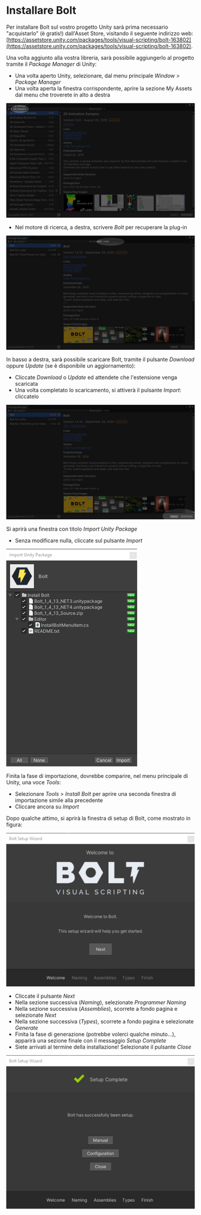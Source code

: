 # Installare Bolt

Per installare Bolt sul vostro progetto Unity sarà prima necessario "acquistarlo" \(è gratis!\) dall'Asset Store, visitando il seguente indirizzo web: [https://assetstore.unity.com/packages/tools/visual-scripting/bolt-163802](https://assetstore.unity.com/packages/tools/visual-scripting/bolt-163802).

Una volta aggiunto alla vostra libreria, sarà possibile aggiungerlo al progetto tramite il _Package Manager_ di Unity:

* Una volta aperto Unity, selezionare, dal menu principale _Window &gt; Package Manager_
* Una volta aperta la finestra corrispondente, aprire la sezione My Assets dal menu che troverete in alto a destra

![Visualizzare la sezione My Assets](.gitbook/assets/package-manager-01.png)

* Nel motore di ricerca, a destra, scrivere _Bolt_ per recuperare la plug-in

![Trovare Bolt](.gitbook/assets/package-manager-02.png)

In basso a destra, sarà possibile scaricare Bolt, tramite il pulsante _Download_ oppure _Update_ \(se è disponibile un aggiornamento\):

* Cliccate _Download_ o _Update_ ed attendete che l'estensione venga scaricata
* Una volta completato lo scaricamento, si attiverà il pulsante _Import_: cliccatelo

![Importare l&apos;estensione](.gitbook/assets/package-manager-03.png)

Si aprirà una finestra con titolo _Import Unity Package_

* Senza modificare nulla, cliccate sul pulsante _Import_

![La finestra di importazione](.gitbook/assets/bolt-import-01.png)

Finita la fase di importazione, dovrebbe comparire, nel menu principale di Unity, una voce _Tools_:

* Selezionare _Tools &gt; Install Bolt_ per aprire una seconda finestra di importazione simile alla precedente
* Cliccare ancora su _Import_

Dopo qualche attimo, si aprirà la finestra di setup di Bolt, come mostrato in figura:

![L&apos;inizio della configurazione di Bolt](.gitbook/assets/bolt-import-02.png)

* Cliccate il pulsante _Next_
* Nella sezione successiva \(_Naming_\), selezionate _Programmer Naming_
* Nella sezione successiva \(_Assemblies_\), scorrete a fondo pagina e selezionate _Next_
* Nella sezione successiva \(_Types_\), scorrete a fondo pagina e selezionate _Generate_
* Finita la fase di generazione \(potrebbe volerci qualche minuto...\), apparirà una sezione finale con il messaggio _Setup Complete_
* Siete arrivati al termine della installazione! Selezionate il pulsante _Close_

![La conclusione della configurazione](.gitbook/assets/bolt-import-03.png)





